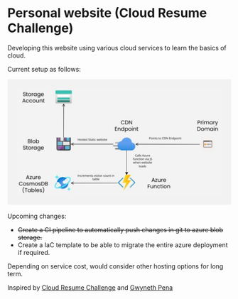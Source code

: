 # Personal website (Cloud Resume Challenge)
Developing this website using various cloud services to learn the basics of cloud. 

Current setup as follows:

![cloud](https://github.com/Valeron-T/personal-website/blob/main/assets/cloud.png)

Upcoming changes:
- ~~Create a CI pipeline to automatically push changes in git to azure blob storage.~~ 
- Create a IaC template to be able to migrate the entire azure deployment if required.

Depending on service cost, would consider other hosting options for long term.

Inspired by [Cloud Resume Challenge](https://cloudresumechallenge.dev/docs/the-challenge/azure/#12-infrastructure-as-code) and [Gwyneth Pena](https://github.com/madebygps)
